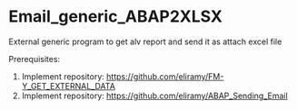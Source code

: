 # Email_generic_ABAP2XLSX
External generic program to get alv report and send it as attach excel file

Prerequisites:

1) Implement repository: https://github.com/eliramy/FM-Y_GET_EXTERNAL_DATA
2) Implement repository: https://github.com/eliramy/ABAP_Sending_Email

